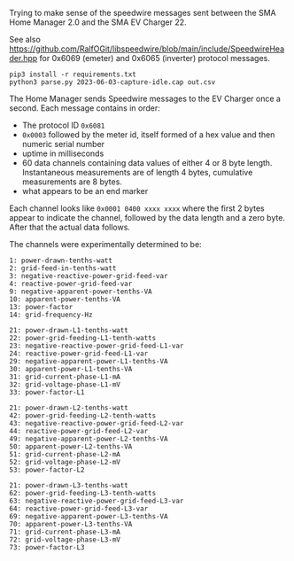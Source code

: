 Trying to make sense of the speedwire messages sent between the SMA Home Manager 2.0 and the SMA EV Charger 22.

See also https://github.com/RalfOGit/libspeedwire/blob/main/include/SpeedwireHeader.hpp for 0x6069 (emeter) and 0x6065 (inverter) protocol messages.

```
pip3 install -r requirements.txt
python3 parse.py 2023-06-03-capture-idle.cap out.csv
```

The Home Manager sends Speedwire messages to the EV Charger once a second.
Each message contains in order:
- The protocol ID `0x6081`
- `0x0003` followed by the meter id, itself formed of a hex value and then numeric serial number
- uptime in milliseconds
- 60 data channels containing data values of either 4 or 8 byte length. Instantaneous measurements are of length 4 bytes, cumulative measurements are 8 bytes. 
- what appears to be an end marker

Each channel looks like `0x0001 0400 xxxx xxxx` where the first 2 bytes appear to indicate the channel, followed by the data length and a zero byte. After that the actual data follows.

The channels were experimentally determined to be:
```
1: power-drawn-tenths-watt
2: grid-feed-in-tenths-watt
3: negative-reactive-power-grid-feed-var
4: reactive-power-grid-feed-var
9: negative-apparent-power-tenths-VA
10: apparent-power-tenths-VA
13: power-factor
14: grid-frequency-Hz

21: power-drawn-L1-tenths-watt
22: power-grid-feeding-L1-tenth-watts
23: negative-reactive-power-grid-feed-L1-var
24: reactive-power-grid-feed-L1-var
29: negative-apparent-power-L1-tenths-VA
30: apparent-power-L1-tenths-VA
31: grid-current-phase-L1-mA
32: grid-voltage-phase-L1-mV
33: power-factor-L1

21: power-drawn-L2-tenths-watt
42: power-grid-feeding-L2-tenth-watts
43: negative-reactive-power-grid-feed-L2-var
44: reactive-power-grid-feed-L2-var
49: negative-apparent-power-L2-tenths-VA
50: apparent-power-L2-tenths-VA
51: grid-current-phase-L2-mA
52: grid-voltage-phase-L2-mV
53: power-factor-L2

21: power-drawn-L3-tenths-watt
62: power-grid-feeding-L3-tenth-watts
63: negative-reactive-power-grid-feed-L3-var
64: reactive-power-grid-feed-L3-var
69: negative-apparent-power-L3-tenths-VA
70: apparent-power-L3-tenths-VA
71: grid-current-phase-L3-mA
72: grid-voltage-phase-L3-mV
73: power-factor-L3
```

